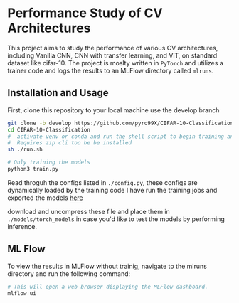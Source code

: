 # Performance Study of CV Architectures

This project aims to study the performance of various CV architectures, including Vanilla CNN, CNN with transfer learning, and ViT, on standard dataset like cifar-10. The project is moslty written in `PyTorch` and utilizes a trainer code and logs the results to an MLFlow directory called `mlruns`.

## Installation and Usage

First, clone this repository to your local machine use the develop branch

```sh
git clone -b develop https://github.com/pyro99X/CIFAR-10-Classification.git
cd CIFAR-10-Classification
#  activate venv or conda and run the shell script to begin training and export the artifacts to a zip file at root/
#  Requires zip cli too be be installed
sh ./run.sh
```

```sh
# Only training the models
python3 train.py
```

Read throguh the configs listed in `./config.py`, these configs are dynamically loaded by the training code
I have run the training jobs and exported the models [here](https://www.dropbox.com/sh/6n7zs1hkaa6fcmu/AACNSWQ-C37EfpDIFTR1Fb3Ua?dl=0)

download and uncompress these file and place them in `./models/torch_models` in case you'd like to test the models by performing inference.

## ML Flow

To view the results in MLFlow without trainig, navigate to the mlruns directory and run the following command:

```sh
# This will open a web browser displaying the MLFlow dashboard.
mlflow ui
```
